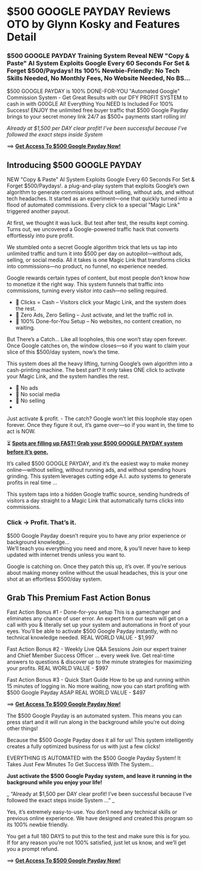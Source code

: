 # $500 GOOGLE PAYDAY Reviews OTO by Glynn Kosky and Features Detail

### $500 GOOGLE PAYDAY Training System Reveal NEW "Copy & Paste" AI System Exploits Google Every 60 Seconds For Set & Forget $500/Paydays! Its 100% Newbie-Friendly: No Tech Skills Needed, No Monthly Fees, No Website Needed, No BS...
$500 GOOGLE PAYDAY is 100% DONE-FOR-YOU "Automated Google" Commission System - Get Great Results with our DFY PROFIT SYSTEM to cash in with G00GLE AI! Everything You NEED Is Included For 100% Success!
ENJOY the unlimited free buyer traffic that $500 Google Payday brings to your secret money link 24/7 as $500+ payments start rolling in!

_Already at $1,500 per DAY clear profit! I’ve been successful because I’ve followed the exact steps inside System_

==> [**Get Access To $500 Google Payday Now!**](https://warriorplus.com/o2/a/nrwx5ml/0)

## Introducing $500 GOOGLE PAYDAY 

NEW "Copy & Paste" AI System Exploits Google Every 60 Seconds For Set & Forget $500/Paydays!. a plug-and-play system that exploits Google’s own algorithm to generate commissions without selling, without ads, and without tech headaches.
It started as an experiment—one that quickly turned into a flood of automated commissions. Every click to a special "Magic Link" triggered another payout.

At first, we thought it was luck. But test after test, the results kept coming. Turns out, we uncovered a Google-powered traffic hack that converts effortlessly into pure profit.

We stumbled onto a secret Google algorithm trick that lets us tap into unlimited traffic and turn it into $500 per day on autopilot—without ads, selling, or social media.
All it takes is one Magic Link that transforms clicks into commissions—no product, no funnel, no experience needed.

Google rewards certain types of content, but most people don’t know how to monetize it the right way. This system funnels that traffic into commissions, turning every visitor into cash—no selling required.

- 🔹 Clicks = Cash – Visitors click your Magic Link, and the system does the rest.
- 🔹 Zero Ads, Zero Selling – Just activate, and let the traffic roll in.
- 🔹 100% Done-for-You Setup – No websites, no content creation, no waiting.
  
But There’s a Catch…
Like all loopholes, this one won’t stay open forever. Once Google catches on, the window closes—so if you want to claim your slice of this $500/day system, now’s the time.

This system does all the heavy lifting, turning Google’s own algorithm into a cash-printing machine. The best part? It only takes ONE click to activate your Magic Link, and the system handles the rest.
- 🔹 No ads
- 🔹 No social media
- 🔹 No selling
- 
Just activate & profit.  - 
The catch? Google won’t let this loophole stay open forever. Once they figure it out, it’s game over—so if you want in, the time to act is NOW.

⏳ [**Spots are filling up FAST! Grab your $500 GOOGLE PAYDAY system before it’s gone.**](https://warriorplus.com/o2/a/nrwx5ml/0)

It’s called $500 GOOGLE PAYDAY, and it’s the easiest way to make money online—without selling, without running ads, and without spending hours grinding.
This system leverages cutting edge A.I. auto systems to generate profits in real time … 

This system taps into a hidden Google traffic source, sending hundreds of visitors a day straight to a Magic Link that automatically turns clicks into commissions.
### Click → Profit. That’s it.

$500 Google Payday doesn’t require you to have any prior experience or background knowledge…  
We’ll teach you everything you need and more, & you’ll never have to keep updated with internet trends unless you want to.

Google is catching on. Once they patch this up, it’s over.
If you’re serious about making money online without the usual headaches, this is your one shot at an effortless $500/day system.

## Grab This Premium Fast Action Bonus

Fast Action Bonus #1 - Done-for-you setup
This is a gamechanger and eliminates any chance of user error. 
An expert from our team will get on a call with you & literally set up your system and automations in front of your eyes.
You’ll be able to activate $500 Google Payday instantly, with no technical knowledge needed.
REAL WORLD VALUE - $1,997

Fast Action Bonus #2 - Weekly Live Q&A Sessions
Join our expert trainer and Chief Member Success Officer … every week live. 
Get real-time answers to questions & discover up to the minute strategies for maximizing your profits.
REAL WORLD VALUE - $997

Fast Action Bonus #3 - Quick Start Guide
How to be up and running within 15 minutes of logging in. 
No more waiting, now you can start profiting with $500 Google Payday ASAP
REAL WORLD VALUE - $497

==> [**Get Access To $500 Google Payday Now!**](https://warriorplus.com/o2/a/nrwx5ml/0)

The $500 Google Payday is an automated system. This means you can press start and it will run along in the background while you’re out doing other things!

Because the $500 Google Payday does it all for us! This system intelligently creates a fully optimized business for us with just a few clicks!

EVERYTHING IS AUTOMATED with the $500 Google Payday System! It Takes Just Few Minutes To Get Success With The System...

**Just activate the $500 Google Payday system, and leave it running in the background while you enjoy your life!**

_ “Already at $1,500 per DAY clear profit! I’ve been successful because I’ve followed the exact steps inside System …” _

Yes, it’s extremely easy-to-use. You don’t need any technical skills or previous online experience.  We have designed and created this program so its 100% newbie friendly.

You get a full 180 DAYS to put this to the test and make sure this is for you. If for any reason you’re not 100% satisfied, just let us know, and we’ll get you a prompt refund.

==> [**Get Access To $500 Google Payday Now!**](https://warriorplus.com/o2/a/nrwx5ml/0)
